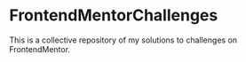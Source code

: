 # FrontendMentorChallenges
This is a collective repository of my solutions to challenges on FrontendMentor.
